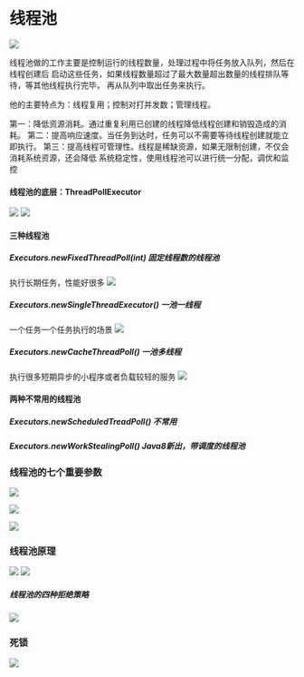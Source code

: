 # 线程池
![](static/线程池.png)

线程池做的工作主要是控制运行的线程数量，处理过程中将任务放入队列，然后在线程创建后
启动这些任务，如果线程数量超过了最大数量超出数量的线程排队等待，等其他线程执行完毕，
再从队列中取出任务来执行。

他的主要特点为：线程复用；控制对打并发数；管理线程。

第一：降低资源消耗。通过重复利用已创建的线程降低线程创建和销毁造成的消耗。
第二：提高响应速度。当任务到达时，任务可以不需要等待线程创建就能立即执行。
第三：提高线程可管理性。线程是稀缺资源，如果无限制创建，不仅会消耗系统资源，还会降低
系统稳定性，使用线程池可以进行统一分配，调优和监控

#### 线程池的底层：ThreadPollExecutor
![](static/线程池实现.png)
![](static/线程池实现2.png)

#### 三种线程池
##### Executors.newFixedThreadPoll(int) 固定线程数的线程池
执行长期任务，性能好很多
![](static/newFixedThreadPool.png)

##### Executors.newSingleThreadExecutor() 一池一线程
一个任务一个任务执行的场景
![](static/newSingleThreadExecutor.png)

##### Executors.newCacheThreadPoll() 一池多线程
执行很多短期异步的小程序或者负载较轻的服务
![](static/newCacheThreadPool.png)

#### 两种不常用的线程池
##### Executors.newScheduledTreadPoll() 不常用

##### Executors.newWorkStealingPoll() Java8新出，带调度的线程池

### 线程池的七个重要参数
![](static/7params.png)

![](static/ThreadPoolExecutor.png)

![](static/action.png)

### 线程池原理
![](static/pool.png)
![](static/pool2.png)

##### 线程池的四种拒绝策略
![](static/nohandle.png)

### 死锁
![](static/die.png)


